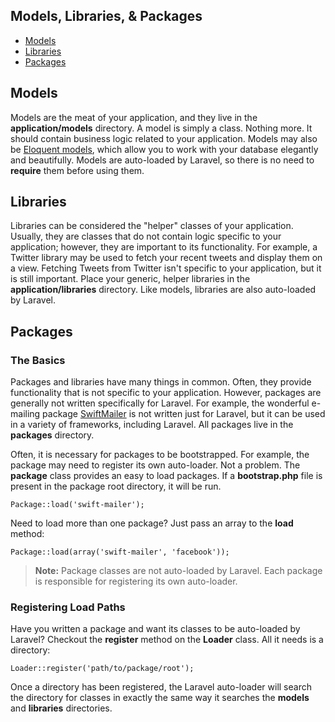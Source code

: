 ## Models, Libraries, & Packages

- [Models](#models)
- [Libraries](#libraries)
- [Packages](#packages)

<a name="models"></a>
## Models

Models are the meat of your application, and they live in the **application/models** directory. A model is simply a class. Nothing more. It should contain business logic related to your application. Models may also be [Eloquent models](/docs/database/eloquent), which allow you to work with your database elegantly and beautifully. Models are auto-loaded by Laravel, so there is no need to **require** them before using them.

<a name="libraries"></a>
## Libraries

Libraries can be considered the "helper" classes of your application. Usually, they are classes that do not contain logic specific to your application; however, they are important to its functionality. For example, a Twitter library may be used to fetch your recent tweets and display them on a view. Fetching Tweets from Twitter isn't specific to your application, but it is still important. Place your generic, helper libraries in the **application/libraries** directory. Like models, libraries are also auto-loaded by Laravel.

<a name="packages"></a>
## Packages

### The Basics

Packages and libraries have many things in common. Often, they provide functionality that is not specific to your application. However, packages are generally not written specifically for Laravel. For example, the wonderful e-mailing package [SwiftMailer](http//swiftmailer.org) is not written just for Laravel, but it can be used in a variety of frameworks, including Laravel. All packages live in the **packages** directory.

Often, it is necessary for packages to be bootstrapped. For example, the package may need to register its own auto-loader. Not a problem. The **package** class provides an easy to load packages. If a **bootstrap.php** file is present in the package root directory, it will be run.

	Package::load('swift-mailer');

Need to load more than one package? Just pass an array to the **load** method:

	Package::load(array('swift-mailer', 'facebook'));

> **Note:** Package classes are not auto-loaded by Laravel. Each package is responsible for registering its own auto-loader.

### Registering Load Paths

Have you written a package and want its classes to be auto-loaded by Laravel? Checkout the **register** method on the **Loader** class. All it needs is a directory:

	Loader::register('path/to/package/root');

Once a directory has been registered, the Laravel auto-loader will search the directory for classes in exactly the same way it searches the **models** and **libraries** directories.